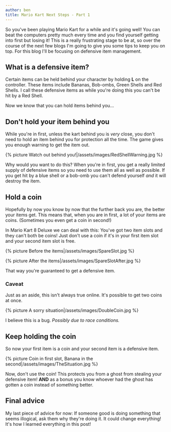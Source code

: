```yaml
---
author: ben
title: Mario Kart Next Steps - Part 1
---
```


So you've been playing Mario Kart for a while and it's going well! You can beat the computers pretty much every time and you find yourself getting into first but losing it! This is a really frustrating stage to be at, so over the course of the next few blogs I'm going to give you some tips to keep you on top. For this blog I'll be focusing on defensive item management.

## What is a defensive item?

Certain items can be held behind your character by holding **L** on the controller. These items include Bananas, Bob-ombs, Green Shells and Red Shells. I call these defensive items as while you're doing this you can't be hit by a Red Shell.

Now we know that you can hold items behind you...

## Don't hold your item behind you

While you're in first, unless the kart behind you is *very* close, you don't need to hold an item behind you for protection all the time. The game gives you enough warning to get the item out.

{% picture Watch out behind you!|/assets/images/RedShellWarning.jpg %}

Why would you want to do this? When you're in first, you get a really limited supply of defensive items so you need to use them all as well as possible. If you get hit by a blue shell or a bob-omb you can't defend yourself *and* it will destroy the item.

## Hold a coin

Hopefully by now you know by now that the further back you are, the better your items get. This means that, when you are in first, a lot of your items are coins. (Sometimes you even get a coin in second!)

In Mario Kart 8 Deluxe we can deal with this: You've got two item slots and they can't both be coins! Just don't use a coin if it's in your first item slot and your second item slot is free.

{% picture Before the items|/assets/images/SpareSlot.jpg %}

{% picture After the items|/assets/images/SpareSlotAfter.jpg %}

That way you're guaranteed to get a defensive item.

### Caveat

Just as an aside, this isn't always true online. It's possible to get two coins at once.

{% picture A sorry situation|/assets/images/DoubleCoin.jpg %}

I believe this is a bug. *Possibly due to race conditions.*

## Keep holding the coin

So now your first item is a coin and your second item is a defensive item.

{% picture Coin in first slot, Banana in the second|/assets/images/TheSituation.jpg %}

Now, don't use the coin! This protects you from a ghost from stealing your defensive item! **AND** as a bonus you know whoever had the ghost has gotten a coin instead of something better.

## Final advice

My last piece of advice for now: If someone good is doing something that seems illogical, ask them why they're doing it. It could change everything! It's how I learned everything in this post!
